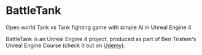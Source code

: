 # BattleTank
Open world Tank vs Tank fighting game with simple AI in Unreal Engine 4

BattleTank is an Unreal Engine 4 project, produced as part of Ben Tristem's Unreal Engine Course (check it out on [Udemy](https://www.udemy.com/unrealcourse/)).
